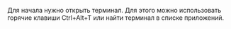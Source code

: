 Для начала нужно открыть терминал. Для этого можно использовать горячие клавиши Ctrl+Alt+T или найти терминал в списке приложений.

